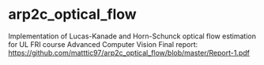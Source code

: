 # arp2c_optical_flow
Implementation of Lucas-Kanade and Horn-Schunck optical flow estimation for UL FRI course Advanced Computer Vision
Final report: https://github.com/matttic97/arp2c_optical_flow/blob/master/Report-1.pdf
